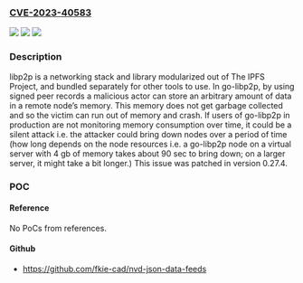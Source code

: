 ### [CVE-2023-40583](https://cve.mitre.org/cgi-bin/cvename.cgi?name=CVE-2023-40583)
![](https://img.shields.io/static/v1?label=Product&message=go-libp2p&color=blue)
![](https://img.shields.io/static/v1?label=Version&message=%3D%20%3C%200.27.4%20&color=brighgreen)
![](https://img.shields.io/static/v1?label=Vulnerability&message=CWE-400%3A%20Uncontrolled%20Resource%20Consumption&color=brighgreen)

### Description

libp2p is a networking stack and library modularized out of The IPFS Project, and bundled separately for other tools to use. In go-libp2p, by using signed peer records a malicious actor can store an arbitrary amount of data in a remote node’s memory. This memory does not get garbage collected and so the victim can run out of memory and crash. If users of go-libp2p in production are not monitoring memory consumption over time, it could be a silent attack i.e. the attacker could bring down nodes over a period of time (how long depends on the node resources i.e. a go-libp2p node on a virtual server with 4 gb of memory takes about 90 sec to bring down; on a larger server, it might take a bit longer.) This issue was patched in version 0.27.4.

### POC

#### Reference
No PoCs from references.

#### Github
- https://github.com/fkie-cad/nvd-json-data-feeds

